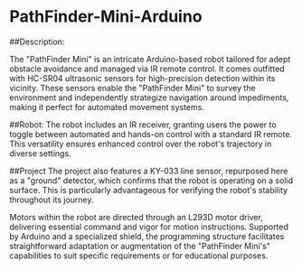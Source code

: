 # PathFinder-Mini-Arduino


##Description:

The "PathFinder Mini" is an intricate Arduino-based robot tailored for adept obstacle avoidance and managed via IR remote control. It comes outfitted with HC-SR04 ultrasonic sensors for high-precision detection within its vicinity. These sensors enable the "PathFinder Mini" to survey the environment and independently strategize navigation around impediments, making it perfect for automated movement systems.

##Robot:
The robot includes an IR receiver, granting users the power to toggle between automated and hands-on control with a standard IR remote. This versatility ensures enhanced control over the robot's trajectory in diverse settings.

##Project
The project also features a KY-033 line sensor, repurposed here as a "ground" detector, which confirms that the robot is operating on a solid surface. This is particularly advantageous for verifying the robot's stability throughout its journey.

Motors within the robot are directed through an L293D motor driver, delivering essential command and vigor for motion instructions. Supported by Arduino and a specialized shield, the programming structure facilitates straightforward adaptation or augmentation of the "PathFinder Mini's" capabilities to suit specific requirements or for educational purposes.
